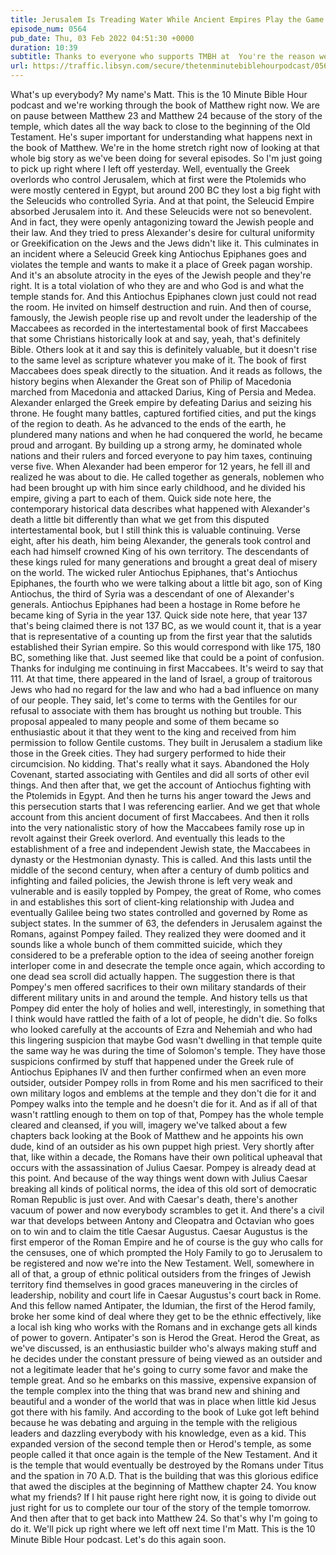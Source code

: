 ```yaml
---
title: Jerusalem Is Treading Water While Ancient Empires Play the Game of Thrones All Around Them
episode_num: 0564
pub_date: Thu, 03 Feb 2022 04:51:30 +0000
duration: 10:39
subtitle: Thanks to everyone who supports TMBH at  You're the reason we can all do this together!  Music written and performed by .
url: https://traffic.libsyn.com/secure/thetenminutebiblehourpodcast/0563_-_Jerusalem_Is_Treading_Water_While_Ancient_Empires_Play_the_Game_of_Thrones_All_Around_Them.mp3
---
```


 What's up everybody? My name's Matt. This is the 10 Minute Bible Hour podcast and we're working through the book of Matthew right now. We are on pause between Matthew 23 and Matthew 24 because of the story of the temple, which dates all the way back to close to the beginning of the Old Testament. He's super important for understanding what happens next in the book of Matthew. We're in the home stretch right now of looking at that whole big story as we've been doing for several episodes. So I'm just going to pick up right where I left off yesterday. Well, eventually the Greek overlords who control Jerusalem, which at first were the Ptolemids who were mostly centered in Egypt, but around 200 BC they lost a big fight with the Seleucids who controlled Syria. And at that point, the Seleucid Empire absorbed Jerusalem into it. And these Seleucids were not so benevolent. And in fact, they were openly antagonizing toward the Jewish people and their law. And they tried to press Alexander's desire for cultural uniformity or Greekification on the Jews and the Jews didn't like it. This culminates in an incident where a Seleucid Greek king Antiochus Epiphanes goes and violates the temple and wants to make it a place of Greek pagan worship. And it's an absolute atrocity in the eyes of the Jewish people and they're right. It is a total violation of who they are and who God is and what the temple stands for. And this Antiochus Epiphanes clown just could not read the room. He invited on himself destruction and ruin. And then of course, famously, the Jewish people rise up and revolt under the leadership of the Maccabees as recorded in the intertestamental book of first Maccabees that some Christians historically look at and say, yeah, that's definitely Bible. Others look at it and say this is definitely valuable, but it doesn't rise to the same level as scripture whatever you make of it. The book of first Maccabees does speak directly to the situation. And it reads as follows, the history begins when Alexander the Great son of Philip of Macedonia marched from Macedonia and attacked Darius, King of Persia and Medea. Alexander enlarged the Greek empire by defeating Darius and seizing his throne. He fought many battles, captured fortified cities, and put the kings of the region to death. As he advanced to the ends of the earth, he plundered many nations and when he had conquered the world, he became proud and arrogant. By building up a strong army, he dominated whole nations and their rulers and forced everyone to pay him taxes, continuing verse five. When Alexander had been emperor for 12 years, he fell ill and realized he was about to die. He called together as generals, noblemen who had been brought up with him since early childhood, and he divided his empire, giving a part to each of them. Quick side note here, the contemporary historical data describes what happened with Alexander's death a little bit differently than what we get from this disputed intertestamental book, but I still think this is valuable continuing. Verse eight, after his death, him being Alexander, the generals took control and each had himself crowned King of his own territory. The descendants of these kings ruled for many generations and brought a great deal of misery on the world. The wicked ruler Antiochus Epiphanes, that's Antiochus Epiphanes, the fourth who we were talking about a little bit ago, son of King Antiochus, the third of Syria was a descendant of one of Alexander's generals. Antiochus Epiphanes had been a hostage in Rome before he became king of Syria in the year 137. Quick side note here, that year 137 that's being claimed there is not 137 BC, as we would count it, that is a year that is representative of a counting up from the first year that the salutids established their Syrian empire. So this would correspond with like 175, 180 BC, something like that. Just seemed like that could be a point of confusion. Thanks for indulging me continuing in first Maccabees. It's weird to say that 111. At that time, there appeared in the land of Israel, a group of traitorous Jews who had no regard for the law and who had a bad influence on many of our people. They said, let's come to terms with the Gentiles for our refusal to associate with them has brought us nothing but trouble. This proposal appealed to many people and some of them became so enthusiastic about it that they went to the king and received from him permission to follow Gentile customs. They built in Jerusalem a stadium like those in the Greek cities. They had surgery performed to hide their circumcision. No kidding. That's really what it says. Abandoned the Holy Covenant, started associating with Gentiles and did all sorts of other evil things. And then after that, we get the account of Antiochus fighting with the Ptolemids in Egypt. And then he turns his anger toward the Jews and this persecution starts that I was referencing earlier. And we get that whole account from this ancient document of first Maccabees. And then it rolls into the very nationalistic story of how the Maccabees family rose up in revolt against their Greek overlord. And eventually this leads to the establishment of a free and independent Jewish state, the Maccabees in dynasty or the Hestmonian dynasty. This is called. And this lasts until the middle of the second century, when after a century of dumb politics and infighting and failed policies, the Jewish throne is left very weak and vulnerable and is easily toppled by Pompey, the great of Rome, who comes in and establishes this sort of client-king relationship with Judea and eventually Galilee being two states controlled and governed by Rome as subject states. In the summer of 63, the defenders in Jerusalem against the Romans, against Pompey failed. They realized they were doomed and it sounds like a whole bunch of them committed suicide, which they considered to be a preferable option to the idea of seeing another foreign interloper come in and desecrate the temple once again, which according to one dead sea scroll did actually happen. The suggestion there is that Pompey's men offered sacrifices to their own military standards of their different military units in and around the temple. And history tells us that Pompey did enter the holy of holies and well, interestingly, in something that I think would have rattled the faith of a lot of people, he didn't die. So folks who looked carefully at the accounts of Ezra and Nehemiah and who had this lingering suspicion that maybe God wasn't dwelling in that temple quite the same way he was during the time of Solomon's temple. They have those suspicions confirmed by stuff that happened under the Greek rule of Antiochus Epiphanes IV and then further confirmed when an even more outsider, outsider Pompey rolls in from Rome and his men sacrificed to their own military logos and emblems at the temple and they don't die for it and Pompey walks into the temple and he doesn't die for it. And as if all of that wasn't rattling enough to them on top of that, Pompey has the whole temple cleared and cleansed, if you will, imagery we've talked about a few chapters back looking at the Book of Matthew and he appoints his own dude, kind of an outsider as his own puppet high priest. Very shortly after that, like within a decade, the Romans have their own political upheaval that occurs with the assassination of Julius Caesar. Pompey is already dead at this point. And because of the way things went down with Julius Caesar breaking all kinds of political norms, the idea of this old sort of democratic Roman Republic is just over. And with Caesar's death, there's another vacuum of power and now everybody scrambles to get it. And there's a civil war that develops between Antony and Cleopatra and Octavian who goes on to win and to claim the title Caesar Augustus. Caesar Augustus is the first emperor of the Roman Empire and he of course is the guy who calls for the censuses, one of which prompted the Holy Family to go to Jerusalem to be registered and now we're into the New Testament. Well, somewhere in all of that, a group of ethnic political outsiders from the fringes of Jewish territory find themselves in good graces maneuvering in the circles of leadership, nobility and court life in Caesar Augustus's court back in Rome. And this fellow named Antipater, the Idumian, the first of the Herod family, broke her some kind of deal where they get to be the ethnic effectively, like a local ish king who works with the Romans and in exchange gets all kinds of power to govern. Antipater's son is Herod the Great. Herod the Great, as we've discussed, is an enthusiastic builder who's always making stuff and he decides under the constant pressure of being viewed as an outsider and not a legitimate leader that he's going to curry some favor and make the temple great. And so he embarks on this massive, expensive expansion of the temple complex into the thing that was brand new and shining and beautiful and a wonder of the world that was in place when little kid Jesus got there with his family. And according to the book of Luke got left behind because he was debating and arguing in the temple with the religious leaders and dazzling everybody with his knowledge, even as a kid. This expanded version of the second temple then or Herod's temple, as some people called it that once again is the temple of the New Testament. And it is the temple that would eventually be destroyed by the Romans under Titus and the spation in 70 A.D. That is the building that was this glorious edifice that awed the disciples at the beginning of Matthew chapter 24. You know what my friends? If I hit pause right here right now, it is going to divide out just right for us to complete our tour of the story of the temple tomorrow. And then after that to get back into Matthew 24. So that's why I'm going to do it. We'll pick up right where we left off next time I'm Matt. This is the 10 Minute Bible Hour podcast. Let's do this again soon.